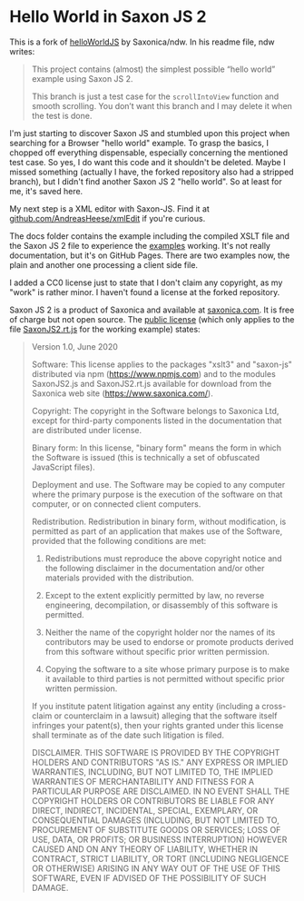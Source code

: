 # Hello World in Saxon JS 2

This is a fork of [helloWorldJS](https://github.com/Saxonica/helloWorldJS) by Saxonica/ndw. In his readme file, ndw writes:

> This project contains (almost) the simplest possible “hello world”
> example using Saxon JS 2.
>
> This branch is just a test case for the `scrollIntoView` function and smooth scrolling.
> You don’t want this branch and I may delete it when the test is done.

I'm just starting to discover Saxon JS and stumbled upon this project when searching for a Browser "hello world" example. To grasp the basics, I chopped off everything dispensable, especially concerning the mentioned test case. So yes, I do want this code and it shouldn't be deleted. Maybe I missed something (actually I have, the forked repository also had a stripped branch), but I didn't find another Saxon JS 2 "hello world". So at least for me, it's saved here.

My next step is a XML editor with Saxon-JS. Find it at [github.com/AndreasHeese/xmlEdit](https://github.com/AndreasHeese/xmlEdit) if you're curious.

The docs folder contains the example including the compiled XSLT file and the Saxon JS 2 file to experience the [examples](https://andreasheese.github.io/helloWorldJS/) working. It's not really documentation, but it's on GitHub Pages. There are two examples now, the plain and another one processing a client side file.

I added a CC0 license just to state that I don't claim any copyright, as my "work" is rather minor. I haven't found a license at the forked repository.

Saxon JS 2 is a product of Saxonica and available at [saxonica.com](https://www.saxonica.com/saxon-js/index.xml). It is free of charge but not open source. The [public license](https://www.saxonica.com/saxon-js/documentation/index.html#!conditions/public-license) (which only applies to the file [SaxonJS2.rt.js](https://github.com/AndreasHeese/helloWorldJS/blob/main/docs/SaxonJS2.rt.js) for the working example) states:

> Version 1.0, June 2020
>
> Software: This license applies to the packages "xslt3" and "saxon-js" distributed via npm (https://www.npmjs.com) and to the modules SaxonJS2.js and SaxonJS2.rt.js available for download from the Saxonica web site (https://www.saxonica.com/).
>    
> Copyright: The copyright in the Software belongs to Saxonica Ltd, except for third-party components listed in the documentation that are distributed under license.
>
> Binary form: In this license, "binary form" means the form in which the Software is issued (this is technically a set of obfuscated JavaScript 
> files).
> 
> Deployment and use. The Software may be copied to any computer where the primary purpose is the execution of the software on that computer, or on connected client computers.
>
> Redistribution.  Redistribution in binary form, without modification, is permitted as part of an application that makes use of the Software, provided that the following conditions are met:
>
> 1) Redistributions must reproduce the above copyright notice and the following disclaimer in the documentation and/or other materials provided with the distribution.
> 
> 2) Except to the extent explicitly permitted by law, no reverse engineering, decompilation, or disassembly of this software is permitted.
>
> 3) Neither the name of the copyright holder nor the names of its contributors may be used to endorse or promote products derived from this software without specific prior written permission.
>
> 4) Copying the software to a site whose primary purpose is to make it available to third parties is not permitted without specific prior written permission.
>
> If you institute patent litigation against any entity (including a cross-claim or counterclaim in a lawsuit) alleging that the software itself infringes your patent(s), then your rights granted under this license shall terminate as of the date such litigation is filed.
>
> DISCLAIMER. THIS SOFTWARE IS PROVIDED BY THE COPYRIGHT HOLDERS AND CONTRIBUTORS "AS IS." ANY EXPRESS OR IMPLIED WARRANTIES, INCLUDING, BUT NOT LIMITED TO, THE IMPLIED WARRANTIES OF MERCHANTABILITY AND FITNESS FOR A PARTICULAR PURPOSE ARE DISCLAIMED. IN NO EVENT SHALL THE COPYRIGHT HOLDERS OR CONTRIBUTORS BE LIABLE FOR ANY DIRECT, INDIRECT, INCIDENTAL, SPECIAL, EXEMPLARY, OR CONSEQUENTIAL DAMAGES (INCLUDING, BUT NOT LIMITED TO, PROCUREMENT OF SUBSTITUTE GOODS OR SERVICES; LOSS OF USE, DATA, OR PROFITS; OR BUSINESS INTERRUPTION) HOWEVER CAUSED AND ON ANY THEORY OF LIABILITY, WHETHER IN CONTRACT, STRICT LIABILITY, OR TORT (INCLUDING NEGLIGENCE OR OTHERWISE) ARISING IN ANY WAY OUT OF THE USE OF THIS SOFTWARE, EVEN IF ADVISED OF THE POSSIBILITY OF SUCH DAMAGE.
